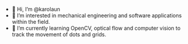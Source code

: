 - 👋 Hi, I’m @karolaun
- 👀 I’m interested in mechanical engineering and software applications within the field.
- 🌱 I’m currently learning OpenCV, optical flow and computer vision to track the movement of dots and grids.

<!---
karolaun/karolaun is a ✨ special ✨ repository because its `README.md` (this file) appears on your GitHub profile.
You can click the Preview link to take a look at your changes.
--->
